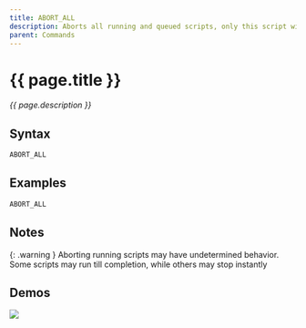 ```yaml
---
title: ABORT_ALL
description: Aborts all running and queued scripts, only this script will continue
parent: Commands
---
```


# {{ page.title }}

_{{ page.description }}_

## Syntax

```java
ABORT_ALL 
```

## Examples

```java
ABORT_ALL
```

## Notes

{: .warning } Aborting running scripts may have undetermined behavior. Some scripts may run till completion, while others may stop instantly

## Demos

![](N/A)

